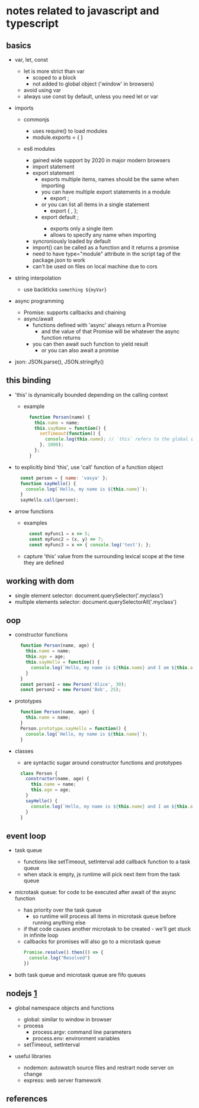 # notes related to javascript and typescript

## basics

- var, let, const
  - let is more strict than var
    - scoped to a block
    - not added to global object ('window' in browsers)
  - avoid using var
  - always use const by default, unless you need let or var

- imports
  - commonjs
      - uses require() to load modules
      - module.exports = { <list of modules> }

  - es6 modules
    - gained wide support by 2020 in major modern browsers
    - import statement
    - export statement
      - exports multiple items, names should be the same when importing
      - you can have multiple export statements in a module
        - export <item>;
      - or you can list all items in a single statement
        - export { <item1>, <item2> };
      - export default <item>;
        - exports only a single item
        - allows to specify any name when importing
    - syncroniously loaded by default
    - import() can be called as a function and it returns a promise
    - need to have type="module" attribute in the script tag of the package.json to work
    - can't be used on files on local machine due to cors

- string interpolation
  - use backticks `something ${myVar}`

- async programming
  - Promise: supports callbacks and chaining
  - async/await
    - functions defined with 'async' always return a Promise
      - and the value of that Promise will be whatever the async function returns
    - you can then await such function to yield result
      - or you can also await a promise

- json: JSON.parse(), JSON.stringify()


## this binding

- 'this' is dynamically bounded depending on the calling context
  - example
    ```javascript
      function Person(name) {
        this.name = name;
        this.sayName = function() {
          setTimeout(function() {
            console.log(this.name); // `this` refers to the global object, not the Person instance
          }, 1000);
        };
      }
    ```

- to explicitly bind 'this', use 'call' function of a function object
  ```javascript
    const person = { name: 'vasya' };
    function sayHello() {
      console.log(`Hello, my name is ${this.name}`);
    }
    sayHello.call(person);
  ```

- arrow functions
  - examples
    ```javascript
      const myFunc1 = x => 5;
      const myFunc2 = (x, y) => 7;
      const myFunc3 = x => { console.log('test'); };
    ```
  - capture 'this' value from the surrounding lexical scope at the time they are defined



## working with dom

- single element selector: document.querySelector('.myclass')
- multiple elements selector:  document.querySelectorAll('.myclass')


## oop

- constructor functions
  ```javascript
    function Person(name, age) {
      this.name = name;
      this.age = age;
      this.sayHello = function() {
        console.log(`Hello, my name is ${this.name} and I am ${this.age} years old.`);
      }
    }
    const person1 = new Person('Alice', 30);
    const person2 = new Person('Bob', 25);
  ```

- prototypes
  ```javascript
    function Person(name, age) {
      this.name = name;
    }
    Person.prototype.sayHello = function() {
      console.log(`Hello, my name is ${this.name}`);
    }
  ```

- classes
  - are syntactic sugar around constructor functions and prototypes
  ```javascript
    class Person {
      constructor(name, age) {
        this.name = name;
        this.age = age;
      }
      sayHello() {
        console.log(`Hello, my name is ${this.name} and I am ${this.age} years old.`);
      }
    }
  ```


## event loop

- task queue
  - functions like setTimeout, setInterval add callback function to a task queue
  - when stack is empty, js runtime will pick next item from the task queue

- microtask queue: for code to be executed after await of the async function
  - has priority over the task queue
    - so runtime will process all items in microtask queue before running anything else
  - if that code causes another microtask to be created - we'll get stuck in infinite loop
  - callbacks for promises will also go to a microtask queue
    ```javascript
    Promise.resolve().then(() => {
      console.log("Resolved")
    })
    ```

- both task queue and microtask queue are fifo queues


## nodejs [1]

- global namespace objects and functions
  - global: similar to window in browser
  - process
    - process.argv: command line parameters
    - process.env: environment variables
  - setTimeout, setInterval

- useful libraries
  - nodemon: autowatch source files and restrart node server on change
  - express: web server framework

## references

[1]: https://www.youtube.com/watch?v=32M1al-Y6Ag (nodejs crash course 2024)
[2]: https://www.youtube.com/watch?v=CnH3kAXSrmU (expressjs crash course 2024)